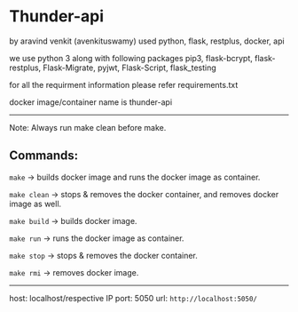 # Thunder-api

by aravind venkit (avenkituswamy)
used python, flask, restplus, docker, api

we use python 3 along with following packages
pip3, flask-bcrypt, flask-restplus, Flask-Migrate, pyjwt, Flask-Script, flask_testing

for all the requirment information please refer requirements.txt

docker image/container name is thunder-api

----------------------------------------------------------------------------
Note: Always run make clean before make.

## Commands:

`make` -> builds docker image and runs the docker image as container.

`make clean` -> stops & removes the docker container, and removes docker image as well.

`make build` -> builds docker image.

`make run` -> runs the docker image as container.

`make stop` -> stops & removes the docker container.

`make rmi` -> removes docker image.

-----------------------------------------------------------------------------

host: localhost/respective IP
port: 5050
url: `http://localhost:5050/`
